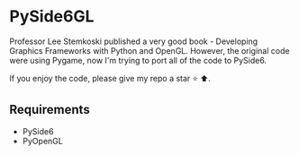 # PySide6GL

Professor Lee Stemkoski published a very good book - Developing Graphics Frameworks with Python and OpenGL.
However, the original code were using Pygame, now I'm trying to port all of the code to PySide6.

If you enjoy the code, please give my repo a star ⭐ ⬆️. 

## Requirements
* PySide6
* PyOpenGL





